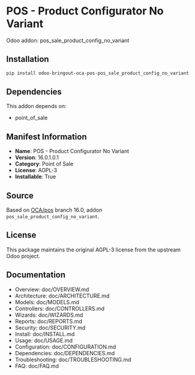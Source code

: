 # POS - Product Configurator No Variant

Odoo addon: pos_sale_product_config_no_variant

## Installation

```bash
pip install odoo-bringout-oca-pos-pos_sale_product_config_no_variant
```

## Dependencies

This addon depends on:
- point_of_sale

## Manifest Information

- **Name**: POS - Product Configurator No Variant
- **Version**: 16.0.1.0.1
- **Category**: Point of Sale
- **License**: AGPL-3
- **Installable**: True

## Source

Based on [OCA/pos](https://github.com/OCA/pos) branch 16.0, addon `pos_sale_product_config_no_variant`.

## License

This package maintains the original AGPL-3 license from the upstream Odoo project.

## Documentation

- Overview: doc/OVERVIEW.md
- Architecture: doc/ARCHITECTURE.md
- Models: doc/MODELS.md
- Controllers: doc/CONTROLLERS.md
- Wizards: doc/WIZARDS.md
- Reports: doc/REPORTS.md
- Security: doc/SECURITY.md
- Install: doc/INSTALL.md
- Usage: doc/USAGE.md
- Configuration: doc/CONFIGURATION.md
- Dependencies: doc/DEPENDENCIES.md
- Troubleshooting: doc/TROUBLESHOOTING.md
- FAQ: doc/FAQ.md
